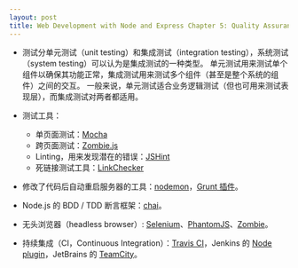 ```yaml
---
layout: post
title: Web Development with Node and Express Chapter 5: Quality Assurance
---
```


* 测试分单元测试（unit testing）和集成测试（integration testing），系统测试（system testing）可以认为是集成测试的一种类型。 单元测试用来测试单个组件以确保其功能正常，集成测试用来测试多个组件（甚至是整个系统的组件）之间的交互。 一般来说，单元测试适合业务逻辑测试（但也可用来测试表现层），而集成测试对两者都适用。

* 测试工具：
  * 单页面测试：[Mocha](https://mochajs.org/)
  * 跨页面测试：[Zombie.js](http://zombie.js.org/)
  * Linting，用来发现潜在的错误：[JSHint](http://jshint.com/)
  * 死链接测试工具：[LinkChecker](https://github.com/wummel/linkchecker)

* 修改了代码后自动重启服务器的工具：[nodemon](https://github.com/remy/nodemon)，[Grunt 插件](https://github.com/ChrisWren/grunt-nodemon)。

* Node.js 的 BDD / TDD 断言框架：[chai](https://github.com/chaijs/chai)。

* 无头浏览器（headless browser）: [Selenium](http://www.seleniumhq.org/)、[PhantomJS](http://phantomjs.org/)、[Zombie](http://zombie.js.org/)。

* 持续集成（CI，Continuous Integration）：[Travis CI](https://travis-ci.org/)，Jenkins 的 [Node plugin](https://wiki.jenkins-ci.org/display/JENKINS/NodeJS+Plugin)，JetBrains 的 [TeamCity](https://www.jetbrains.com/teamcity/)。
